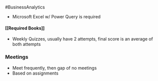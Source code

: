 #BusinessAnalytics
- Microsoft Excel w/ Power Query is required

#### [[Required Books]]


- Weekly Quizzes, usually have 2 attempts, final score is an average of both attempts


### Meetings
- Meet frequently, then gap of no meetings 
- Based on assignments